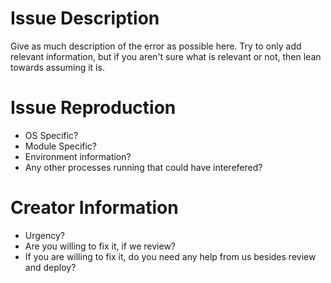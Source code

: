 # Issue Description

Give as much description of the error as possible here. Try to only add relevant
information, but if you aren't sure what is relevant or not, then lean towards
assuming it is.

# Issue Reproduction

  * OS Specific?
  * Module Specific?
  * Environment information?
  * Any other processes running that could have interefered?

# Creator Information

  * Urgency?
  * Are you willing to fix it, if we review?
  * If you are willing to fix it, do you need any help from us besides review
    and deploy?
